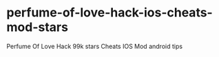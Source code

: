 # perfume-of-love-hack-ios-cheats-mod-stars
Perfume Of Love Hack 99k stars Cheats IOS Mod android tips

